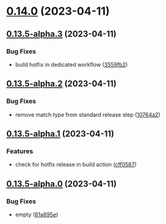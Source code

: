 # [0.14.0](https://github.com/rswrz/test1/compare/v0.13.5-alpha.3...v0.14.0) (2023-04-11)



## [0.13.5-alpha.3](https://github.com/rswrz/test1/compare/v0.13.5-alpha.2...v0.13.5-alpha.3) (2023-04-11)


### Bug Fixes

* build hotfix in dedicated workflow ([3559fb2](https://github.com/rswrz/test1/commit/3559fb2829d8535172fd955d45dde6f1c927c24e))



## [0.13.5-alpha.2](https://github.com/rswrz/test1/compare/v0.13.5-alpha.1...v0.13.5-alpha.2) (2023-04-11)


### Bug Fixes

* remove match type from standard release step ([10764a2](https://github.com/rswrz/test1/commit/10764a2496558b5e1b1bed3190e8c39f2c31027f))



## [0.13.5-alpha.1](https://github.com/rswrz/test1/compare/v0.13.5-alpha.0...v0.13.5-alpha.1) (2023-04-11)


### Features

* check for hotfix release in build action ([cff0587](https://github.com/rswrz/test1/commit/cff058787576639ddb37981849dd592788d55644))



## [0.13.5-alpha.0](https://github.com/rswrz/test1/compare/v0.13.4...v0.13.5-alpha.0) (2023-04-11)


### Bug Fixes

* empty ([81a895e](https://github.com/rswrz/test1/commit/81a895e67bf74c4fbbb850e7ec5fef499621f04b))



